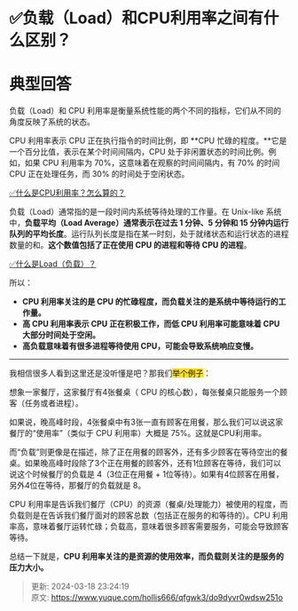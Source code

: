 # ✅负载（Load）和CPU利用率之间有什么区别？

# 典型回答


负载（Load）和 CPU 利用率是衡量系统性能的两个不同的指标，它们从不同的角度反映了系统的状态。



CPU 利用率表示 CPU 正在执行指令的时间比例，即 **CPU 忙碌的程度。**它是一个百分比值，表示在某个时间间隔内，CPU 处于非闲置状态的时间比例。例如，如果 CPU 利用率为 70%，这意味着在观察的时间间隔内，有 70% 的时间 CPU 正在处理任务，而 30% 的时间处于空闲状态。



[✅什么是CPU利用率？怎么算的？](https://www.yuque.com/hollis666/qfgwk3/hhmxp4xri441moiq)



负载（Load）通常指的是一段时间内系统等待处理的工作量。在 Unix-like 系统中，**负载平均（Load Average）通常表示在过去 1 分钟、5 分钟和 15 分钟内运行队列的平均长度**。运行队列长度是指在某一时刻，处于就绪状态和运行状态的进程数量的和。**这个数值包括了正在使用 CPU 的进程和等待 CPU 的进程**。



[✅什么是Load（负载）？](https://www.yuque.com/hollis666/qfgwk3/zmhkxcfgxc5ggz96)



所以：

+ **CPU 利用率关注的是 CPU 的忙碌程度，而负载关注的是系统中等待运行的工作量。**
+ **高 CPU 利用率表示 CPU 正在积极工作，而低 CPU 利用率可能意味着 CPU 大部分时间处于空闲。**
+ **高负载意味着有很多进程等待使用 CPU，可能会导致系统响应变慢。**

****

我相信很多人看到这里还是没听懂是吧？那我们<font style="background-color:#FBDE28;">举个例子</font>：



想象一家餐厅，这家餐厅有4张餐桌（ CPU 的核心数），每张餐桌只能服务一个顾客（任务或者进程）。



如果说，晚高峰时段，4张餐桌中有3张一直有顾客在用餐，那么我们可以说这家餐厅的“使用率”（类似于 CPU 利用率）大概是 75%。这就是CPU利用率。



而“负载”则更像是在描述，除了正在用餐的顾客外，还有多少顾客在等待空出的餐桌。如果晚高峰时段除了3个正在用餐的顾客外，还有1位顾客在等待，我们可以说这个时候餐厅的负载是 4（3位正在用餐 + 1位等待）。如果有4位顾客在用餐，另外4位在等待，那餐厅的负载就是 8。





CPU 利用率是告诉我们餐厅（CPU）的资源（餐桌/处理能力）被使用的程度，而负载则是在告诉我们餐厅面对的顾客总数（包括正在服务的和等待的）。CPU 利用率高，意味着餐厅运转忙碌；负载高，意味着很多顾客需要服务，可能会导致顾客等待。



总结一下就是，**CPU 利用率关注的是资源的使用效率，而负载则关注的是服务的压力大小。**



> 更新: 2024-03-18 23:24:19  
> 原文: <https://www.yuque.com/hollis666/qfgwk3/do9dyvr0wdsw251o>